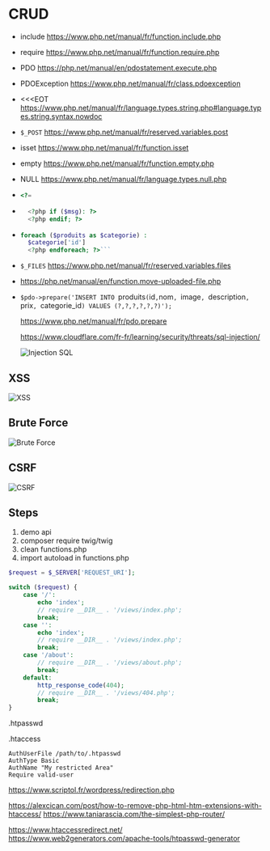 # CRUD

- include https://www.php.net/manual/fr/function.include.php
- require https://www.php.net/manual/fr/function.require.php
- PDO https://php.net/manual/en/pdostatement.execute.php
- PDOException https://www.php.net/manual/fr/class.pdoexception
- <<<EOT https://www.php.net/manual/fr/language.types.string.php#language.types.string.syntax.nowdoc
- `$_POST` https://www.php.net/manual/fr/reserved.variables.post
- isset https://www.php.net/manual/fr/function.isset
- empty https://www.php.net/manual/fr/function.empty.php
- NULL https://www.php.net/manual/fr/language.types.null.php
- ```php
  <?=
  ```
- ```php
    <?php if ($msg): ?>
    <?php endif; ?>
  ```
- ````php
  foreach ($produits as $categorie) :
    $categorie['id']
    <?php endforeach; ?>```
  ````
- `$_FILES` https://www.php.net/manual/fr/reserved.variables.files
- https://php.net/manual/en/function.move-uploaded-file.php
- `$pdo->prepare('INSERT INTO `produits`(`id`,`nom`, `image`, `description`, `prix`, `categorie_id`) VALUES (?,?,?,?,?,?)');`

  https://www.php.net/manual/fr/pdo.prepare

  https://www.cloudflare.com/fr-fr/learning/security/threats/sql-injection/

  ![Injection SQL](https://www.cloudflare.com/img/learning/security/threats/sql-injection-attack/sql-injection-infographic.png)

## XSS

![XSS](https://www.cloudflare.com/img/learning/security/threats/cross-site-scripting/xss-attack.png)

## Brute Force

![Brute Force](https://www.thesslstore.com/blog/wp-content/uploads/2021/06/brute-force-attack-example.png)

## CSRF

![CSRF](https://images.ctfassets.net/4un77bcsnjzw/1kzDKGcv6RLKG8nxaqmyW9/f15d8c2142ce542cbfc9348326969071/DiagramExport__1_.svg)

## Steps

1. demo api
2. composer require twig/twig
3. clean functions.php
4. import autoload in functions.php

```php
$request = $_SERVER['REQUEST_URI'];

switch ($request) {
    case '/':
        echo 'index';
        // require __DIR__ . '/views/index.php';
        break;
    case '':
        echo 'index';
        // require __DIR__ . '/views/index.php';
        break;
    case '/about':
        // require __DIR__ . '/views/about.php';
        break;
    default:
        http_response_code(404);
        // require __DIR__ . '/views/404.php';
        break;
}

```

.htpasswd

.htaccess

```
AuthUserFile /path/to/.htpasswd
AuthType Basic
AuthName "My restricted Area"
Require valid-user
```

https://www.scriptol.fr/wordpress/redirection.php

https://alexcican.com/post/how-to-remove-php-html-htm-extensions-with-htaccess/
https://www.taniarascia.com/the-simplest-php-router/

https://www.htaccessredirect.net/
https://www.web2generators.com/apache-tools/htpasswd-generator

```

```
